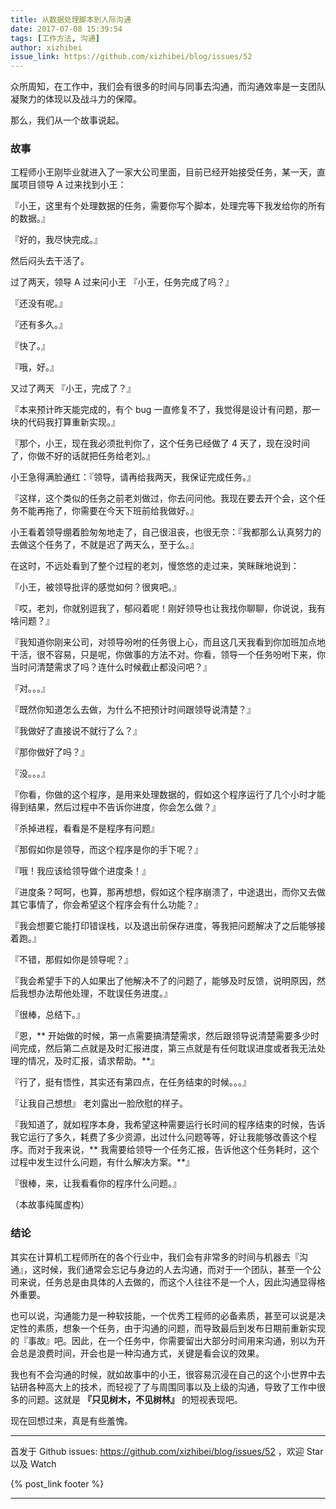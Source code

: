 ```yaml
---
title: 从数据处理脚本到人际沟通
date: 2017-07-08 15:39:54
tags: [工作方法, 沟通]
author: xizhibei
issue_link: https://github.com/xizhibei/blog/issues/52
---
```

众所周知，在工作中，我们会有很多的时间与同事去沟通，而沟通效率是一支团队凝聚力的体现以及战斗力的保障。

那么，我们从一个故事说起。

### 故事

工程师小王刚毕业就进入了一家大公司里面，目前已经开始接受任务，某一天，直属项目领导 A 过来找到小王：

『小王，这里有个处理数据的任务，需要你写个脚本，处理完等下我发给你的所有的数据。』

『好的，我尽快完成。』

然后闷头去干活了。

过了两天，领导 A 过来问小王
『小王，任务完成了吗？』

『还没有呢。』

『还有多久。』

『快了。』

『哦，好。』

又过了两天
『小王，完成了？』

『本来预计昨天能完成的，有个 bug 一直修复不了，我觉得是设计有问题，那一块的代码我打算重新实现。』

『那个，小王，现在我必须批判你了，这个任务已经做了 4 天了，现在没时间了，你做不好的话就把任务给老刘。』

小王急得满脸通红：『领导，请再给我两天，我保证完成任务。』

『这样，这个类似的任务之前老刘做过，你去问问他。我现在要去开个会，这个任务不能再拖了，你需要在今天下班前给我做好。』

小王看着领导绷着脸匆匆地走了，自己很沮丧，也很无奈：『我都那么认真努力的去做这个任务了，不就是迟了两天么，至于么。』

在这时，不远处看到了整个过程的老刘，慢悠悠的走过来，笑眯眯地说到：

『小王，被领导批评的感觉如何？很爽吧。』

『哎，老刘，你就别逗我了，郁闷着呢！刚好领导也让我找你聊聊，你说说，我有啥问题？』

『我知道你刚来公司，对领导吩咐的任务很上心，而且这几天我看到你加班加点地干活，很不容易，只是呢，你做事的方法不对。你看，领导一个任务吩咐下来，你当时问清楚需求了吗？连什么时候截止都没问吧？』

『对。。。』

『既然你知道怎么去做，为什么不把预计时间跟领导说清楚？』

『我做好了直接说不就行了么？』

『那你做好了吗？』

『没。。。』

『你看，你做的这个程序，是用来处理数据的，假如这个程序运行了几个小时才能得到结果，然后过程中不告诉你进度，你会怎么做？』

『杀掉进程，看看是不是程序有问题』

『那假如你是领导，而这个程序是你的手下呢？』

『哦！我应该给领导做个进度条！』

『进度条？呵呵，也算，那再想想，假如这个程序崩溃了，中途退出，而你又去做其它事情了，你会希望这个程序会有什么功能？』

『我会想要它能打印错误栈，以及退出前保存进度，等我把问题解决了之后能够接着跑。』

『不错，那假如你是领导呢？』

『我会希望手下的人如果出了他解决不了的问题了，能够及时反馈，说明原因，然后我想办法帮他处理，不耽误任务进度。』

『很棒，总结下。』

『恩，** 开始做的时候，第一点需要搞清楚需求，然后跟领导说清楚需要多少时间完成，然后第二点就是及时汇报进度，第三点就是有任何耽误进度或者我无法处理的情况，及时汇报，请求帮助。**』

『行了，挺有悟性，其实还有第四点，在任务结束的时候。。。』

『让我自己想想』
老刘露出一脸欣慰的样子。

『我知道了，就如程序本身，我希望这种需要运行长时间的程序结束的时候，告诉我它运行了多久，耗费了多少资源，出过什么问题等等，好让我能够改善这个程序。而对于我来说，** 我需要给领导一个任务汇报，告诉他这个任务耗时，这个过程中发生过什么问题，有什么解决方案。**』

『很棒，来，让我看看你的程序什么问题。』

（本故事纯属虚构）

### 结论
其实在计算机工程师所在的各个行业中，我们会有非常多的时间与机器去『沟通』，这时候，我们通常会忘记与身边的人去沟通，而对于一个团队，甚至一个公司来说，任务总是由具体的人去做的，而这个人往往不是一个人，因此沟通显得格外重要。

也可以说，沟通能力是一种软技能，一个优秀工程师的必备素质，甚至可以说是决定性的素质，想象一个任务，由于沟通的问题，而导致最后到发布日期前重新实现的『事故』吧。因此，在一个任务中，你需要留出大部分时间用来沟通，别以为开会总是浪费时间，开会也是一种沟通方式，关键是看会议的效果。

我也有不会沟通的时候，就如故事中的小王，很容易沉浸在自己的这个小世界中去钻研各种高大上的技术，而轻视了了与周围同事以及上级的沟通，导致了工作中很多的问题。这就是 **『只见树木，不见树林』** 的短视表现吧。

现在回想过来，真是有些羞愧。




***
首发于 Github issues: https://github.com/xizhibei/blog/issues/52 ，欢迎 Star 以及 Watch

{% post_link footer %}
***